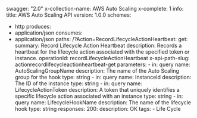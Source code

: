 swagger: "2.0"
x-collection-name: AWS Auto Scaling
x-complete: 1
info:
  title: AWS Auto Scaling API
  version: 1.0.0
schemes:
- http
produces:
- application/json
consumes:
- application/json
paths:
  /?Action=RecordLifecycleActionHeartbeat:
    get:
      summary: Record Lifecycle Action Heartbeat
      description: Records a heartbeat for the lifecycle action associated with the
        specified token or instance.
      operationId: recordLifecycleActionHeartbeat
      x-api-path-slug: actionrecordlifecycleactionheartbeat-get
      parameters:
      - in: query
        name: AutoScalingGroupName
        description: The name of the Auto Scaling group for the hook
        type: string
      - in: query
        name: InstanceId
        description: The ID of the instance
        type: string
      - in: query
        name: LifecycleActionToken
        description: A token that uniquely identifies a specific lifecycle action
          associated with an instance
        type: string
      - in: query
        name: LifecycleHookName
        description: The name of the lifecycle hook
        type: string
      responses:
        200:
          description: OK
      tags:
      - Life Cycle